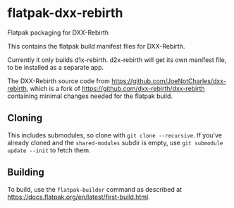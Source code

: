 # flatpak-dxx-rebirth
Flatpak packaging for DXX-Rebirth

This contains the flatpak build manifest files for DXX-Rebirth.

Currently it only builds d1x-rebirth. d2x-rebirth will get its own manifest file, to be installed as a separate app.

The DXX-Rebirth source code from https://github.com/JoeNotCharles/dxx-rebirth, which is a fork of https://github.com/dxx-rebirth/dxx-rebirth containing minimal changes needed for the flatpak build.

## Cloning

This includes submodules, so clone with `git clone --recursive`. If you've already cloned and the `shared-modules` subdir is empty, use `git submodule update --init` to fetch them.

## Building

To build, use the `flatpak-builder` command as described at https://docs.flatpak.org/en/latest/first-build.html. 
